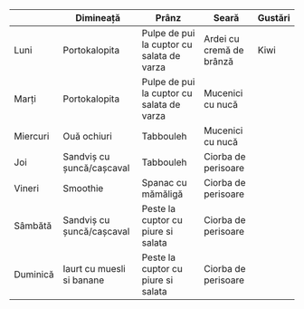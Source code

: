 |  | Dimineață | Prânz | Seară | Gustări|
| --- | --- | --- | --- | ---|
| Luni | Portokalopita | Pulpe de pui la cuptor cu salata de varza | Ardei cu cremă de brânză | Kiwi|
| Marți | Portokalopita | Pulpe de pui la cuptor cu salata de varza | Mucenici cu nucă | |
| Miercuri | Ouă ochiuri | Tabbouleh | Mucenici cu nucă | |
| Joi | Sandviș cu șuncă/cașcaval | Tabbouleh | Ciorba de perisoare | |
| Vineri | Smoothie | Spanac cu mămăligă | Ciorba de perisoare | |
| Sâmbătă | Sandviș cu șuncă/cașcaval | Peste la cuptor cu piure si salata | Ciorba de perisoare | |
| Duminică | Iaurt cu muesli si banane | Peste la cuptor cu piure si salata | Ciorba de perisoare | |


